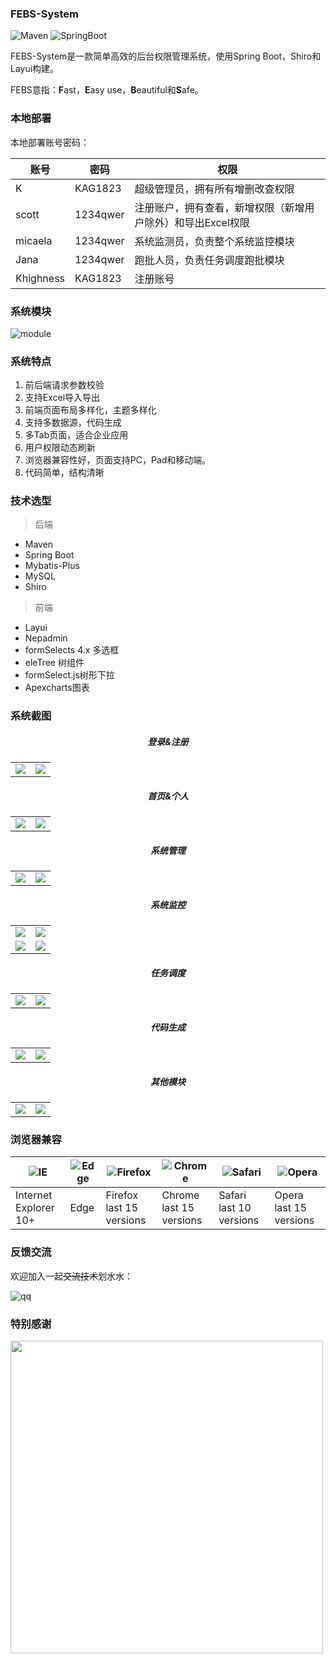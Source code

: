 ### FEBS-System

![Maven](https://img.shields.io/badge/Maven-000000?style=style=for-the-badge&logo=Apache%20Maven)
![SpringBoot](https://img.shields.io/badge/Spring%20Boot-000000?style=style=for-the-badge&logo=Spring)


FEBS-System是一款简单高效的后台权限管理系统，使用Spring Boot，Shiro和Layui构建。

FEBS意指：**F**ast，**E**asy use，**B**eautiful和**S**afe。



### 本地部署


本地部署账号密码：

账号 | 密码| 权限
---|---|---
K | KAG1823 |超级管理员，拥有所有增删改查权限
scott | 1234qwer | 注册账户，拥有查看，新增权限（新增用户除外）和导出Excel权限
micaela | 1234qwer |系统监测员，负责整个系统监控模块
Jana   | 1234qwer  |跑批人员，负责任务调度跑批模块
Khighness | KAG1823 |注册账号



### 系统模块
![module](img/module.png)



### 系统特点

1. 前后端请求参数校验
2. 支持Excel导入导出
3. 前端页面布局多样化，主题多样化
4. 支持多数据源，代码生成
5. 多Tab页面，适合企业应用
6. 用户权限动态刷新
7. 浏览器兼容性好，页面支持PC，Pad和移动端。
8. 代码简单，结构清晰



### 技术选型

> 后端

- Maven 
- Spring Boot 
- Mybatis-Plus
- MySQL 
- Shiro 

> 前端
- Layui 
- Nepadmin
- formSelects 4.x 多选框
- eleTree 树组件
- formSelect.js树形下拉
- Apexcharts图表



### 系统截图

<center><h5>登录&注册</h5></center>
<table>
  <tr>
     <td width="50%" align="top"><img src="img/pc_screenshot_login.jpg"/></td>
     <td width="50%" align="top"><img src="img/pc_screenshot_register.jpg"/></td>
  </tr>
</table>

<center><h5>首页&个人</h5></center>
<table>
  <tr>
     <td width="50%" align="top"><img src="img/pc_screenshot_index.jpg"/></td>
     <td width="50%" align="top"><img src="img/pc_screenshot_profile.jpg"/></td>
  </tr>
</table>

<center><h5>系统管理</h5></center>
<table>
  <tr>
     <td width="50%" align="top"><img src="img/pc_screenshot_user.jpg"/></td>
     <td width="50%" align="top"><img src="img/pc_screenshot_menu.jpg"/></td>
  </tr>
</table>
<center><h5>系统监控</h5></center>
<table>
  <tr>
     <td width="50%" align="top"><img src="img/pc_screenshot_curruser.jpg"/></td>
     <td width="50%" align="top"><img src="img/pc_screenshot_syslog.jpg"/></td>
  </tr>
  <tr>
     <td width="50%" align="top"><img src="img/pc_screenshot_jvminfo.jpg"/></td>
     <td width="50%" align="top"><img src="img/pc_screenshot_swagger.jpg"/></td>
  </tr>
</table>
<center><h5>任务调度</h5></center>
<table>
  <tr>
     <td width="50%" align="top"><img src="img/pc_screenshot_job.jpg"/></td>
     <td width="50%" align="top"><img src="img/pc_screenshot_joblog.jpg"/></td>
  </tr>
</table>
<center><h5>代码生成</h5></center>
<table>
  <tr>
     <td width="50%" align="top"><img src="img/pc_screenshot_config.jpg"/></td>
     <td width="50%" align="top"><img src="img/pc_screenshot_codegen.jpg"/></td>
  </tr>
</table>
<center><h5>其他模块</h5></center>
<table>
  <tr>
     <td width="50%" align="top"><img src="img/pc_screenshot_component.jpg"/></td>
     <td width="50%" align="top"><img src="img/pc_screenshot_gaode.jpg"/></td>
  </tr>
</table>



### 浏览器兼容

| ![IE](https://img.shields.io/badge/-000000?style=style=for-the-badge&logo=Internet%20Explorer) | ![Edge](https://img.shields.io/badge/-000000?style=style=for-the-badge&logo=Microsoft%20Edge) | ![Firefox](https://img.shields.io/badge/-000000?style=style=for-the-badge&logo=Firefox) | ![Chrome](https://img.shields.io/badge/-000000?style=style=for-the-badge&logo=Google%20Chrome) | ![Safari](https://img.shields.io/badge/-000000?style=style=for-the-badge&logo=Safari) | ![Opera](https://img.shields.io/badge/-000000?style=style=for-the-badge&logo=Opera) |
| ------------------------------------------------------------ | ------------------------------------------------------------ | ------------------------------------------------------------ | ------------------------------------------------------------ | ------------------------------------------------------------ | ------------------------------------------------------------ |
| Internet Explorer 10+                                        | Edge                                                         | Firefox last 15 versions                                     | Chrome last 15 versions                                      | Safari last 10 versions                                      | Opera last 15 versions                                       |



### 反馈交流

欢迎加入一起~~交流技术~~划水水：

![qq](img/QQ.jpg)



### 特别感谢

<a href="https://www.jetbrains.com">
    <img src="img/jetbrains.png" width="500px">

</a>

